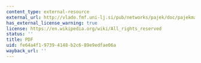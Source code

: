 ```yaml
---
content_type: external-resource
external_url: http://vlado.fmf.uni-lj.si/pub/networks/pajek/doc/pajekman.pdf
has_external_license_warning: true
license: https://en.wikipedia.org/wiki/All_rights_reserved
status: ''
title: PDF
uid: fe64a4f1-9739-4148-b2c6-89e9edfae06a
wayback_url: ''
---
```

